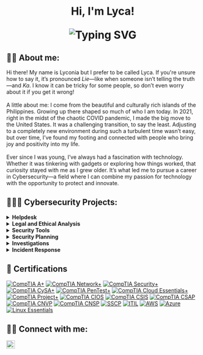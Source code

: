 <h1 align="center">Hi, I'm Lyca!<br/>
<p align="center">
  <img src="https://readme-typing-svg.demolab.com?font=Fira+Code&pause=1000&color=22D3EE&center=true&vCenter=true&width=435&lines=Security+Enthusiast;Lifelong+Learner;Cybersecurity+Professional;SOC+Analyst;Privacy+Advocate;Incident+Responder;Risk+Mitigator;Blue+Team+Specialist" alt="Typing SVG"/>
</p>


<h2> 👋🏻 About me:</h2>

Hi there! My name is Lyconia but I prefer to be called Lyca. If you're unsure how to say it, it’s pronounced <i>Lie</i>—like when someone isn’t telling the truth—and <i>Ka</i>. I know it can be tricky for some people, so don’t even worry about it if you get it wrong! <br/><br/>A little about me: I come from the beautiful and culturally rich islands of the Philippines. Growing up there shaped so much of who I am today. In 2021, right in the midst of the chaotic COVID pandemic, I made the big move to the United States. It was a challenging transition, to say the least. Adjusting to a completely new environment during such a turbulent time wasn’t easy, but over time, I’ve found my footing and connected with people who bring joy and positivity into my life. <br/><br/>Ever since I was young, I’ve always had a fascination with technology. Whether it was tinkering with gadgets or exploring how things worked, that curiosity stayed with me as I grew older. It’s what led me to pursue a career in Cybersecurity—a field where I can combine my passion for technology with the opportunity to protect and innovate.

<h2>👩🏻‍💻 Cybersecurity Projects:</h2>

<details>
  <summary><b>Helpdesk</b></summary>
  <ul>
    <li><a href="https://github.com/lycaleynes/Helpdesk-Homelab" target="_blank">Helpdesk Homelab</a> - Guide for setting up and managing a Windows Server 2016 environment using VirtualBox.</li> 
    <li><a href="https://github.com/lycaleynes/Jira" target="_blank">Jira</a> - Guide for installing and setting up a free Jira ticketing system using Atlassian’s free tier.</li> 
    <li><a href="https://github.com/lycaleynes/TeamViewer" target="_blank">TeamViewer</a> - Basic guide for using TeamViewer after it is installed.</li> 
  </ul>
</details>

<details>
  <summary><b>Legal and Ethical Analysis</b></summary>
  <ul>
    <li><a href="https://github.com/lycaleynes/Legal-Analysis" target="_blank">Legal Analysis</a> - Ensured compliance, reduced threats, and created disaster recovery plans.</li> 
    <li><a href="https://github.com/lycaleynes/Ethics-and-Cybersecurity" target="_blank">Ethics and Cybersecurity</a> - Analyzed ethical security issues and created a training plan to raise awareness and prevent risks.</li>
  </ul>
</details>

<details>
  <summary><b>Security Tools</b></summary>
  <ul>
    <li><a href="https://github.com/lycaleynes/Nmap" target="_blank">Nmap</a> - Used Nmap to scan a network, identified key vulnerabilities, and recommended security improvements.</li>
    <li><a href="https://github.com/lycaleynes/Wireshark" target="_blank">Wireshark</a> - Analyzed network traffic with Wireshark and recommended security fixes.</li>
    <li><a href="https://github.com/lycaleynes/Splunk" target="_blank">Splunk</a> - Created a Splunk install guide and used it to analyze DNS logs for detecting network threats.</li>
    <li><a href="https://github.com/lycaleynes/Nessus" target="_blank">Nessus</a> - Used Nexus Essentials to scan for vulnerabilities and recommend fixes to secure the network.</li>
    <li><a href="https://github.com/lycaleynes/Forensic-Investigation" target="_blank">Autopsy</a> - Used Autopsy to examine a storage device for policy violations and documented findings in a report.</li>
  </ul>
</details>

<details>
  <summary><b>Security Planning</b></summary>
  <ul>
    <li><a href="https://github.com/lycaleynes/WLAN-and-Mobile-Security-Plan" target="_blank">WLAN and Mobile Security Plan</a> - Identified mobile risks and proposed fixes.</li>
  </ul>
</details>

<details>
  <summary><b>Investigations</b></summary>
  <ul>
    <li><a href="https://github.com/lycaleynes/Investigative-Plan-of-Action" target="_blank">Investigative Plan of Action</a> - Created a digital forensics plan to guide evidence analysis in an investigation.</li>
  </ul>
</details>

<details>
  <summary><b>Incident Response</b></summary>
  <ul>
    <li><a href="https://github.com/lycaleynes/Analysis-Response" target="_blank">Analysis Response</a> - Assessed a security incident and developed a response plan.</li>
  </ul>
</details>
 
<h2>📄 Certifications</h2>

[![CompTIA A+](https://img.shields.io/badge/CompTIA-A+-B31B1B?style=for-the-badge)](https://www.credly.com/badges/58589332-186f-4925-b703-bd7ffe4e9d16)
[![CompTIA Network+](https://img.shields.io/badge/CompTIA-Network+-B31B1B?style=for-the-badge)](https://www.credly.com/badges/2ec93ab1-d3a3-403e-a585-c61b520d50f6)
[![CompTIA Security+](https://img.shields.io/badge/CompTIA-Security+-B31B1B?style=for-the-badge)](https://www.credly.com/badges/efb5f21d-3462-4c4f-b407-8ba94155b732)
[![CompTIA CySA+](https://img.shields.io/badge/CompTIA-CySA+-B31B1B?style=for-the-badge)](https://www.credly.com/badges/572c23cd-b62c-463e-942b-10195d8eb1eb)
[![CompTIA PenTest+](https://img.shields.io/badge/CompTIA-PenTest+-B31B1B?style=for-the-badge)](https://www.credly.com/badges/8ca9ee59-c007-43d7-8ef7-c648a713b905)
[![CompTIA Cloud Essentials+](https://img.shields.io/badge/CompTIA-Cloud_Essentials+-B31B1B?style=for-the-badge)](https://www.credly.com/badges/2ee056d1-6b42-4460-a4ce-6331ddda516e)
[![CompTIA Project+](https://img.shields.io/badge/CompTIA-Project+-B31B1B?style=for-the-badge)](https://www.credly.com/badges/385e0cc9-1b19-4149-a348-b0897595ad7c)
[![CompTIA CIOS](https://img.shields.io/badge/CompTIA-CIOS-B31B1B?style=for-the-badge)](https://www.credly.com/badges/f4ef57f6-521d-4959-b7d0-e9b38596f3b5)
[![CompTIA CSIS](https://img.shields.io/badge/CompTIA-CSIS-B31B1B?style=for-the-badge)](https://www.credly.com/badges/3b1a69de-71be-4cb4-9c55-06557b100c70)
[![CompTIA CSAP](https://img.shields.io/badge/CompTIA-CSAP-B31B1B?style=for-the-badge)](https://www.credly.com/badges/ce656b31-b15a-4bdd-a04a-5e56e10d3188)
[![CompTIA CNVP](https://img.shields.io/badge/CompTIA-CNVP-B31B1B?style=for-the-badge)](https://www.credly.com/badges/eeee07f5-375f-4c56-a05f-09e98fde09ff)
[![CompTIA CNSP](https://img.shields.io/badge/CompTIA-CNSP-B31B1B?style=for-the-badge)](https://www.credly.com/badges/e88a9fb5-f07c-444a-a4ac-0ff0a85506ea)
[![SSCP](https://img.shields.io/badge/ISC²-SSCP-008000?style=for-the-badge)](https://www.credly.com/badges/22c578b6-0bce-4d15-95df-5dccc38878bf)
[![ITIL](https://img.shields.io/badge/PeopleCert-ITIL_4_Foundation-A020F0?style=for-the-badge)](https://drive.google.com/file/d/1tSGPxam_jJW32MQVJuok6i7ESY3OPIqF/view)
[![AWS](https://img.shields.io/badge/Amazon-AWS_Certified_Cloud_Practitioner-CC5500?style=for-the-badge)](https://www.credly.com/badges/751248f5-ddf0-4fac-b43f-e4845d6027e3)
[![Azure](https://img.shields.io/badge/Microsoft-Azure_Fundamentals-0089D6?style=for-the-badge)](https://learn.microsoft.com/en-us/users/lyconialeynes-7181/credentials/f1a2a6e8ebffa7c1)
[![Linux Essentials](https://img.shields.io/badge/LPI-Linux_Essentials-FFA000?style=for-the-badge)](https://www.credly.com/badges/22c578b6-0bce-4d15-95df-5dccc38878bf)

<h2> 🤳🏻 Connect with me:</h2>

[<img align="left" alt="JoshMadakor | LinkedIn" width="22px" src="https://i.imgur.com/OQUXwNp.jpeg" />][linkedin]

[linkedin]: https://linkedin.com/in/lycaleynes
